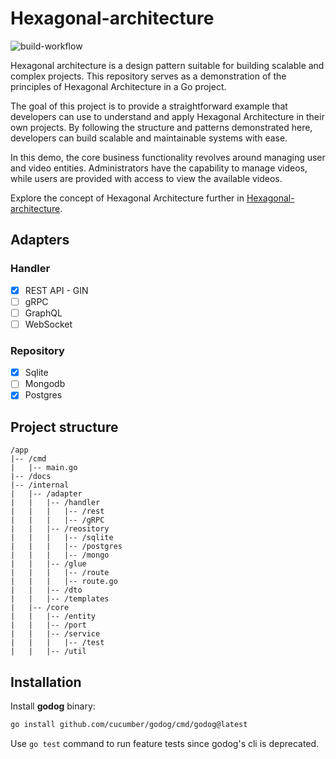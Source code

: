# Hexagonal-architecture
![build-workflow](https://github.com/Yinebeb-01/hexagonal-architecture/actions/workflows/build-and-test.yml/badge.svg)

Hexagonal architecture is a design pattern suitable for building scalable and complex projects.
This repository serves as a demonstration of the principles of Hexagonal Architecture in a Go project.

The goal of this project is to provide a straightforward example that developers can use to understand and apply
Hexagonal Architecture in their own projects. By following the structure and patterns demonstrated here, developers
can build scalable and maintainable systems with ease.

In this demo, the core business functionality revolves around managing user and video entities.
Administrators have the capability to manage videos, while users are provided with access to view the available videos.

Explore the concept of Hexagonal Architecture further
in [Hexagonal-architecture](https://medium.com/@yinebeb-tariku/hexagonal-architecture-93a946776242).

## Adapters

### Handler

- [x] REST API - GIN
- [ ] gRPC
- [ ] GraphQL
- [ ] WebSocket

### Repository

- [x] Sqlite
- [ ] Mongodb
- [x] Postgres

## Project structure

```
/app
|-- /cmd
|   |-- main.go
|-- /docs   
|-- /internal
|   |-- /adapter
|   |   |-- /handler
|   |   |   |-- /rest
|   |   |   |-- /gRPC
|   |   |-- /reository
|   |   |   |-- /sqlite
|   |   |   |-- /postgres
|   |   |   |-- /mongo
|   |   |-- /glue
|   |   |   |-- /route
|   |   |   |-- route.go
|   |   |-- /dto
|   |   |-- /templates
|   |-- /core
|   |   |-- /entity
|   |   |-- /port
|   |   |-- /service
|   |   |   |-- /test
|   |   |-- /util   
```

## Installation

Install **godog** binary:

```bash
go install github.com/cucumber/godog/cmd/godog@latest
```

Use `go test` command to run feature tests since godog's cli is deprecated.